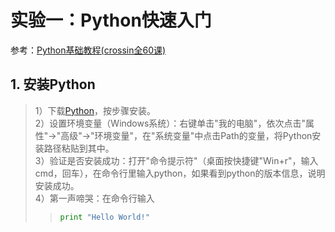 # 实验一：Python快速入门
参考：[Python基础教程(crossin全60课)](https://github.com/dai0992/Pattern-Recognition-and-Prediction/blob/master/Python基础教程(crossin全60课).pdf)

## 1. 安装Python
> 1）下载[Python](https://www.python.org/downloads/)，按步骤安装。<br>
> 2）设置环境变量（Windows系统）：右键单击"我的电脑"，依次点击"属性"->"高级"->"环境变量"，在"系统变量"中点击Path的变量，将Python安装路径粘贴到其中。<br>
> 3）验证是否安装成功：打开"命令提示符"（桌面按快捷键"Win+r"，输入cmd，回车），在命令行里输入python，如果看到python的版本信息，说明安装成功。<br>
> 4）第一声啼哭：在命令行输入<br>
>> ```python
>> print "Hello World!"
>> ```
